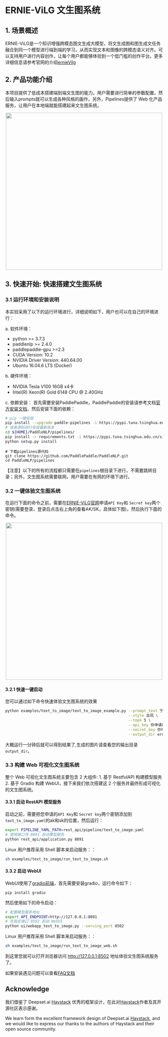 # ERNIE-ViLG 文生图系统

## 1. 场景概述

ERNIE-ViLG是一个知识增强跨模态图文生成大模型，将文生成图和图生成文任务融合到同一个模型进行端到端的学习，从而实现文本和图像的跨模态语义对齐。可以支持用户进行内容创作，让每个用户都能够体验到一个低门槛的创作平台。更多详细信息请参考官网的介绍[ernieVilg](https://wenxin.baidu.com/moduleApi/ernieVilg)


## 2. 产品功能介绍

本项目提供了低成本搭建端到端文生图的能力。用户需要进行简单的参数配置，然后输入prompts就可以生成各种风格的画作，另外，Pipelines提供了 Web 化产品服务，让用户在本地端就能搭建起来文生图系统。

<div align="center">
    <img src="https://user-images.githubusercontent.com/12107462/198007539-51863b31-715c-4cf4-921a-9ddf036c036b.gif" width="500px">
</div>


## 3. 快速开始: 快速搭建文生图系统


### 3.1 运行环境和安装说明

本实验采用了以下的运行环境进行，详细说明如下，用户也可以在自己的环境进行：

a. 软件环境：
- python >= 3.7.3
- paddlenlp >= 2.4.0
- paddlepaddle-gpu >=2.3
- CUDA Version: 10.2
- NVIDIA Driver Version: 440.64.00
- Ubuntu 16.04.6 LTS (Docker)

b. 硬件环境：

- NVIDIA Tesla V100 16GB x4卡
- Intel(R) Xeon(R) Gold 6148 CPU @ 2.40GHz

c. 依赖安装：
首先需要安装PaddlePaddle，PaddlePaddle的安装请参考文档[官方安装文档](https://www.paddlepaddle.org.cn/install/quick?docurl=/documentation/docs/zh/install/pip/linux-pip.html)，然后安装下面的依赖：
```bash
# pip 一键安装
pip install --upgrade paddle-pipelines -i https://pypi.tuna.tsinghua.edu.cn/simple
# 或者源码进行安装最新版本
cd ${HOME}/PaddleNLP/pipelines/
pip install -r requirements.txt -i https://pypi.tuna.tsinghua.edu.cn/simple
python setup.py install
```

```
# 下载pipelines源代码
git clone https://github.com/PaddlePaddle/PaddleNLP.git
cd PaddleNLP/pipelines
```

【注意】以下的所有的流程都只需要在`pipelines`根目录下进行，不需要跳转目录；另外，文生图系统需要联网，用户需要在有网的环境下进行。


### 3.2 一键体验文生图系统

在运行下面的命令之前，需要在[ERNIE-ViLG官网](https://wenxin.baidu.com/moduleApi/ernieVilg)申请`API Key`和 `Secret key`两个密钥(需要登录，登录后点击右上角的查看AK/SK，具体如下图)，然后执行下面的命令。

<div align="center">
    <img src="https://user-images.githubusercontent.com/12107462/196942735-06953270-ce1e-45a5-9e0d-5841068a8464.png" width="500">
</div>


#### 3.2.1 快速一键启动

您可以通过如下命令快速体验文生图系统的效果
```bash
python examples/text_to_image/text_to_image_example.py --prompt_text 宁静的小镇 \
                                                       --style 古风 \
                                                       --topk 5 \
                                                       --api_key 你申请的apikey \
                                                       --secret_key 你申请的secretkey \
                                                       --output_dir ernievilg_output
```
大概运行一分钟后就可以得到结果了,生成的图片请查看您的输出目录`output_dir`。

### 3.3 构建 Web 可视化文生图系统

整个 Web 可视化文生图系统主要包含 2 大组件: 1. 基于 RestfulAPI 构建模型服务 2. 基于 Gradio 构建 WebUI，接下来我们依次搭建这 2 个服务并最终形成可视化的文生图系统。

#### 3.3.1 启动 RestAPI 模型服务

启动之前，需要把您申请的`API Key`和 `Secret key`两个密钥添加到`text_to_image.yaml`的ak和sk的位置，然后运行：

```bash
export PIPELINE_YAML_PATH=rest_api/pipeline/text_to_image.yaml
# 使用端口号 8891 启动模型服务
python rest_api/application.py 8891
```
Linux 用户推荐采用 Shell 脚本来启动服务：：

```bash
sh examples/text_to_image/run_text_to_image.sh
```

#### 3.3.2 启动 WebUI

WebUI使用了[gradio前端](https://gradio.app/)，首先需要安装gradio，运行命令如下：
```
pip install gradio
```
然后使用如下的命令启动：
```bash
# 配置模型服务地址
export API_ENDPOINT=http://127.0.0.1:8891
# 在指定端口 8502 启动 WebUI
python ui/webapp_text_to_image.py --serving_port 8502
```
Linux 用户推荐采用 Shell 脚本来启动服务：：

```bash
sh examples/text_to_image/run_text_to_image_web.sh
```

到这里您就可以打开浏览器访问 http://127.0.0.1:8502 地址体验文生图系统服务了。

如果安装遇见问题可以查看[FAQ文档](../../FAQ.md)

## Acknowledge

我们借鉴了 Deepset.ai [Haystack](https://github.com/deepset-ai/haystack) 优秀的框架设计，在此对[Haystack](https://github.com/deepset-ai/haystack)作者及其开源社区表示感谢。

We learn form the excellent framework design of Deepset.ai [Haystack](https://github.com/deepset-ai/haystack), and we would like to express our thanks to the authors of Haystack and their open source community.
